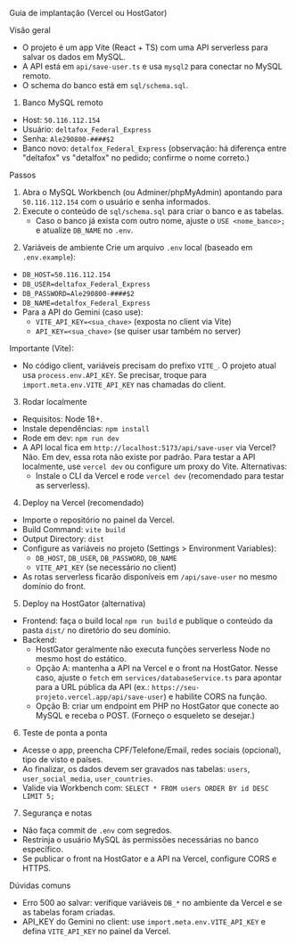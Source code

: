 Guia de implantação (Vercel ou HostGator)

Visão geral
- O projeto é um app Vite (React + TS) com uma API serverless para salvar os dados em MySQL.
- A API está em `api/save-user.ts` e usa `mysql2` para conectar no MySQL remoto.
- O schema do banco está em `sql/schema.sql`.

1) Banco MySQL remoto
- Host: `50.116.112.154`
- Usuário: `deltafox_Federal_Express`
- Senha: `Ale290800-####$2`
- Banco novo: `detalfox_Federal_Express` (observação: há diferença entre "deltafox" vs "detalfox" no pedido; confirme o nome correto.)

Passos
1. Abra o MySQL Workbench (ou Adminer/phpMyAdmin) apontando para `50.116.112.154` com o usuário e senha informados.
2. Execute o conteúdo de `sql/schema.sql` para criar o banco e as tabelas.
   - Caso o banco já exista com outro nome, ajuste o `USE <nome_banco>;` e atualize `DB_NAME` no `.env`.

2) Variáveis de ambiente
Crie um arquivo `.env` local (baseado em `.env.example`):
- `DB_HOST=50.116.112.154`
- `DB_USER=deltafox_Federal_Express`
- `DB_PASSWORD=Ale290800-####$2`
- `DB_NAME=detalfox_Federal_Express`
- Para a API do Gemini (caso use):
  - `VITE_API_KEY=<sua_chave>` (exposta no client via Vite)
  - `API_KEY=<sua_chave>` (se quiser usar também no server)

Importante (Vite):
- No código client, variáveis precisam do prefixo `VITE_`. O projeto atual usa `process.env.API_KEY`. Se precisar, troque para `import.meta.env.VITE_API_KEY` nas chamadas do client.

3) Rodar localmente
- Requisitos: Node 18+.
- Instale dependências: `npm install`
- Rode em dev: `npm run dev`
- A API local fica em `http://localhost:5173/api/save-user` via Vercel? Não. Em dev, essa rota não existe por padrão. Para testar a API localmente, use `vercel dev` ou configure um proxy do Vite. Alternativas:
  - Instale o CLI da Vercel e rode `vercel dev` (recomendado para testar as serverless).

4) Deploy na Vercel (recomendado)
- Importe o repositório no painel da Vercel.
- Build Command: `vite build`
- Output Directory: `dist`
- Configure as variáveis no projeto (Settings > Environment Variables):
  - `DB_HOST`, `DB_USER`, `DB_PASSWORD`, `DB_NAME`
  - `VITE_API_KEY` (se necessário no client)
- As rotas serverless ficarão disponíveis em `/api/save-user` no mesmo domínio do front.

5) Deploy na HostGator (alternativa)
- Frontend: faça o build local `npm run build` e publique o conteúdo da pasta `dist/` no diretório do seu domínio.
- Backend:
  - HostGator geralmente não executa funções serverless Node no mesmo host do estático.
  - Opção A: mantenha a API na Vercel e o front na HostGator. Nesse caso, ajuste o `fetch` em `services/databaseService.ts` para apontar para a URL pública da API (ex.: `https://seu-projeto.vercel.app/api/save-user`) e habilite CORS na função.
  - Opção B: criar um endpoint em PHP no HostGator que conecte ao MySQL e receba o POST. (Forneço o esqueleto se desejar.)

6) Teste de ponta a ponta
- Acesse o app, preencha CPF/Telefone/Email, redes sociais (opcional), tipo de visto e países.
- Ao finalizar, os dados devem ser gravados nas tabelas: `users`, `user_social_media`, `user_countries`.
- Valide via Workbench com: `SELECT * FROM users ORDER BY id DESC LIMIT 5;`

7) Segurança e notas
- Não faça commit de `.env` com segredos.
- Restrinja o usuário MySQL às permissões necessárias no banco específico.
- Se publicar o front na HostGator e a API na Vercel, configure CORS e HTTPS.

Dúvidas comuns
- Erro 500 ao salvar: verifique variáveis `DB_*` no ambiente da Vercel e se as tabelas foram criadas.
- API_KEY do Gemini no client: use `import.meta.env.VITE_API_KEY` e defina `VITE_API_KEY` no painel da Vercel.

